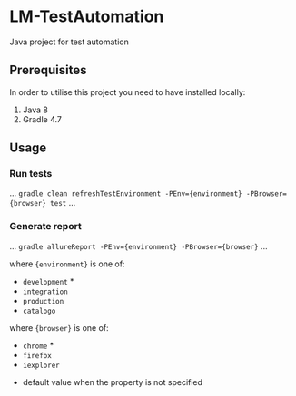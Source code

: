 # LM-TestAutomation

Java project for test automation


## Prerequisites
In order to utilise this project you need to have installed locally: 

1. Java 8 
1. Gradle 4.7


## Usage

### Run tests 
...
`gradle clean refreshTestEnvironment -PEnv={environment} -PBrowser={browser} test`
...

### Generate report
...
`gradle allureReport -PEnv={environment} -PBrowser={browser}`
...

where `{environment}` is one of:
 - `development` *
 - `integration`
 - `production`
 - `catalogo`


where `{browser}` is one of:
 - `chrome` *
 - `firefox`
 - `iexplorer`

*  default value when the property is not specified
